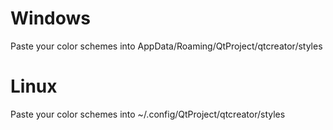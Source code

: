 # Windows
Paste your color schemes into AppData/Roaming/QtProject/qtcreator/styles

# Linux
Paste your color schemes into ~/.config/QtProject/qtcreator/styles

